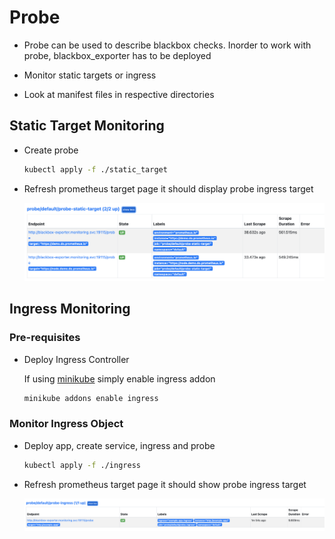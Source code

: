 # Probe

- Probe can be used to describe blackbox checks. Inorder to work with probe, blackbox_exporter has to be deployed

- Monitor static targets or ingress

- Look at manifest files in respective directories

## Static Target Monitoring

- Create probe

  ```bash
  kubectl apply -f ./static_target
  ```

- Refresh prometheus target page it should display probe ingress target

  ![img](img/probe_static_target.png)

## Ingress Monitoring

### Pre-requisites

- Deploy Ingress Controller

  If using [minikube](https://kubernetes.io/docs/tasks/access-application-cluster/ingress-minikube/#enable-the-ingress-controller) simply enable ingress addon

  ```bash
  minikube addons enable ingress
  ```

### Monitor Ingress Object

- Deploy app, create service, ingress and probe

  ```bash
  kubectl apply -f ./ingress
  ```
  
- Refresh prometheus target page it should show probe ingress target

  ![img](img/probe_ingress.png)
